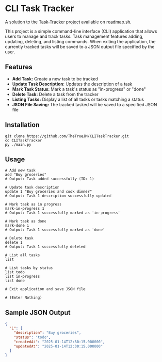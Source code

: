 # CLI Task Tracker
A solution to the [Task-Tracker](https://roadmap.sh/projects/task-tracker) project available on [roadmap.sh](https://roadmap.sh).

This project is a simple command-line interface (CLI) application that allows users to manage and track tasks. Task management features adding, updating, deleting, and listing commands. When exiting the application, the currently tracked tasks will be saved to a JSON output file specified by the user.

## Features
- **Add Task:** Create a new task to be tracked
- **Update Task Description:** Updates the description of a task
- **Mark Task Status:** Mark a task's status as "in-progress" or "done"
- **Delete Task:** Delete a task from the tracker
- **Listing Tasks:** Display a list of all tasks or tasks matching a status
- **JSON File Saving:** The tracked tasked will be saved to a specified JSON file

## Installation
```
git clone https://github.com/TheTrueJM/CLITaskTracker.git
cd CLITaskTracker
py ./main.py
```

## Usage
```
# Add new task
add "Buy groceries"
# Output: Task added successfully (ID: 1)

# Update task description
update 1 "Buy groceries and cook dinner"
# Output: Task 1 description successfully updated

# Mark task as in progress
mark-in-progress 1
# Output: Task 1 successfully marked as 'in-progress'

# Mark task as done
mark-done 1
# Output: Task 1 successfully marked as 'done'

# Delete task
delete 1
# Output: Task 1 successfully deleted

# List all tasks
list

# List tasks by status
list todo
list in-progress
list done

# Exit application and save JSON file

# (Enter Nothing)
```

## Sample JSON Output
```json
{
  "1": {
    "description": "Buy groceries",
    "status": "todo",
    "createdAt": "2025-01-14T12:30:15.000000",
    "updatedAt": "2025-01-14T12:30:15.000000"
  }
}
```
